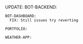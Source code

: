 UPDATE:
    BOT-BACKEND:

    BOT-DASHBOARD:
      FIX: Still issues try reverting

    PORTFOLIO:

    WEATHER-APP:
